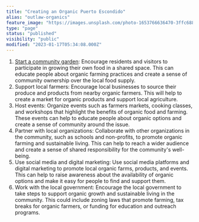 ```yaml
---
title: "Creating an Organic Puerto Escondido"
alias: "outlaw-organics"
feature_image: "https://images.unsplash.com/photo-1653766636470-3ffc688879ba?crop=entropy&cs=tinysrgb&fit=max&fm=jpg&ixid=MnwxMTc3M3wwfDF8YWxsfDEyfHx8fHx8Mnx8MTY1Mzg2MjgwNw&ixlib=rb-1.2.1&q=80&w=2000"
type: "page"
status: "published"
visibility: "public"
modified: "2023-01-17T05:34:08.000Z"
---
```


<ol><li><a href="__GHOST_URL__/community-garden/">Start a community garden</a>: Encourage residents and visitors to participate in growing their own food in a shared space. This can educate people about organic farming practices and create a sense of community ownership over the local food supply.</li><li>Support local farmers: Encourage local businesses to source their produce and products from nearby organic farmers. This will help to create a market for organic products and support local agriculture.</li><li>Host events: Organize events such as farmers markets, cooking classes, and workshops that highlight the benefits of organic food and farming. These events can help to educate people about organic options and create a sense of community around the issue.</li><li>Partner with local organizations: Collaborate with other organizations in the community, such as schools and non-profits, to promote organic farming and sustainable living. This can help to reach a wider audience and create a sense of shared responsibility for the community's well-being.</li><li>Use social media and digital marketing: Use social media platforms and digital marketing to promote local organic farms, products, and events. This can help to raise awareness about the availability of organic options and make it easy for people to find and support them.</li><li>Work with the local government: Encourage the local government to take steps to support organic growth and sustainable living in the community. This could include zoning laws that promote farming, tax breaks for organic farmers, or funding for education and outreach programs.</li></ol><p></p>
